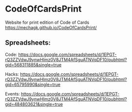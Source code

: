# CodeOfCardsPrint
Website for print edition of Code of Cards
https://mechagk.github.io/CodeOfCardsPrint/

## Spreadsheets:
Code: https://docs.google.com/spreadsheets/d/1EPGT-rQ3ZZVdwJ9ynwHImz0V8JTM4AfSguATNVqDF10/pubhtml?gid=568311885&single=true

Hacks: https://docs.google.com/spreadsheets/d/1EPGT-rQ3ZZVdwJ9ynwHImz0V8JTM4AfSguATNVqDF10/pubhtml?gid=65795990&single=true

Events: https://docs.google.com/spreadsheets/d/1EPGT-rQ3ZZVdwJ9ynwHImz0V8JTM4AfSguATNVqDF10/pubhtml?gid=484803621&single=true

